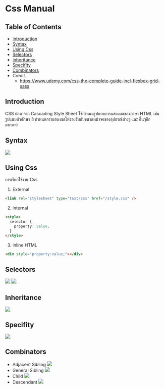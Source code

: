 # Css Manual

## Table of Contents

* [Introduction](#introduction)
* [Syntax](#syntax)
* [Using Css](#using-css)
* [Selectors](#selectors)
* [Inheritance](#inheritance)
* [Specifity](#specifity)
* [Combinators](#combinators)
* Credit
  * https://www.udemy.com/css-the-complete-guide-incl-flexbox-grid-sass

## Introduction

CSS ย่อมาจาก Cascading Style Sheet ใช้กำหนดรูปแบบการแสดงผลของภาษา HTML เช่น รูปแบบตัวอักษร สี กำหนดการแสดงผลให้รองรับกับขนาดหน้าจอของอุปกรณ์ต่างๆ และ อื่นๆอีกมากมาย

## Syntax

<img src="https://github.com/yuttasakcom/css-manual/blob/master/img/syntax.png">

## Using Css

การเรียกใช้งาน Css

1.  External

```html
<link rel="stylesheet" type="text/css" href="/style.css" />
```

2.  Internal

```html
<style>
  selector {
    property: value;
  }
</style>
```

3.  Inline HTML

```html
<div style="property:value;"></div>
```

## Selectors

<img src="https://github.com/yuttasakcom/css-manual/blob/master/img/selectors.png">

<img src="https://github.com/yuttasakcom/css-manual/blob/master/img/selectors2.png">

## Inheritance

<img src="https://github.com/yuttasakcom/css-manual/blob/master/img/inheritance.png">

## Specifity

<img src="https://github.com/yuttasakcom/css-manual/blob/master/img/specifity.png">

## Combinators

* Adjacent Sibling
  <img src="https://github.com/yuttasakcom/css-manual/blob/master/img/adjacent-sibling.png">
* General Sibling
  <img src="https://github.com/yuttasakcom/css-manual/blob/master/img/general-sibling.png">
* Child
  <img src="https://github.com/yuttasakcom/css-manual/blob/master/img/child.png">
* Descendant
  <img src="https://github.com/yuttasakcom/css-manual/blob/master/img/descendant.png">
